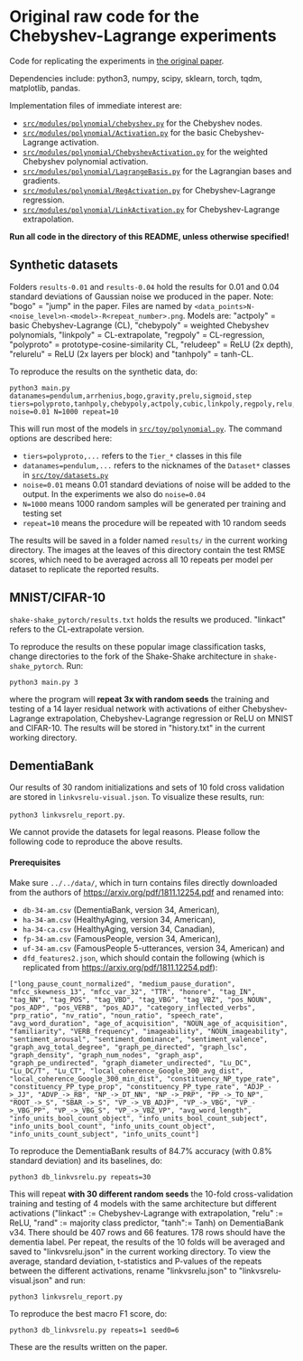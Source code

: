 # Original raw code for the Chebyshev-Lagrange experiments

Code for replicating the experiments in [the original paper](https://arxiv.org/abs/1906.10064).

Dependencies include: python3, numpy, scipy, sklearn, torch, tqdm, matplotlib, pandas.

Implementation files of immediate interest are:
 - [```src/modules/polynomial/chebyshev.py```](src/modules/polynomial/chebyshev.py) for the Chebyshev nodes.
 - [```src/modules/polynomial/Activation.py```](src/modules/polynomial/Activation.py) for the basic Chebyshev-Lagrange activation.
 - [```src/modules/polynomial/ChebyshevActivation.py```](src/modules/polynomial/ChebyshevActivation.py) for the weighted Chebyshev polynomial activation.
 - [```src/modules/polynomial/LagrangeBasis.py```](src/modules/polynomial/LagrangeBasis.py) for the Lagrangian bases and gradients.
 - [```src/modules/polynomial/RegActivation.py```](src/modules/polynomial/RegActivation.py) for Chebyshev-Lagrange regression.
 - [```src/modules/polynomial/LinkActivation.py```](src/modules/polynomial/LinkActivation.py) for Chebyshev-Lagrange extrapolation.

**Run all code in the directory of this README, unless otherwise specified!**

## Synthetic datasets

Folders ```results-0.01``` and ```results-0.04``` hold the results for 0.01 and 0.04 standard deviations of Gaussian noise we produced in the paper. Note: "bogo" = "jump" in the paper. Files are named by ```<data_points>N-<noise_level>n-<model>-R<repeat_number>.png```. Models are: "actpoly" = basic Chebyshev-Lagrange (CL), "chebypoly" = weighted Chebyshev polynomials, "linkpoly" = CL-extrapolate, "regpoly" = CL-regression, "polyproto" = prototype-cosine-similarity CL, "reludeep" = ReLU (2x depth), "relurelu" = ReLU (2x layers per block) and "tanhpoly" = tanh-CL.

To reproduce the results on the synthetic data, do:

```
python3 main.py datanames=pendulum,arrhenius,bogo,gravity,prelu,sigmoid,step tiers=polyproto,tanhpoly,chebypoly,actpoly,cubic,linkpoly,regpoly,relu,tanh,relurelu,reludeep noise=0.01 N=1000 repeat=10
```

This will run most of the models in [```src/toy/polynomial.py```](src/toy/polynomial.py). The command options are described here:
  - ```tiers=polyproto,...``` refers to the ```Tier_*``` classes in this file
  - ```datanames=pendulum,...``` refers to the nicknames of the ```Dataset*``` classes in [```src/toy/datasets.py```](src/toy/datasets.py)
  - ```noise=0.01``` means 0.01 standard deviations of noise will be added to the output. In the experiments we also do ```noise=0.04```
  - ```N=1000``` means 1000 random samples will be generated per training and testing set
  - ```repeat=10``` means the procedure will be repeated with 10 random seeds

The results will be saved in a folder named ```results/``` in the current working directory. The images at the leaves of this directory contain the test RMSE scores, which need to be averaged across all 10 repeats per model per dataset to replicate the reported results.

## MNIST/CIFAR-10

```shake-shake_pytorch/results.txt``` holds the results we produced. "linkact" refers to the CL-extrapolate version.

To reproduce the results on these popular image classification tasks, change directories to the fork of the Shake-Shake architecture in ```shake-shake_pytorch```. Run:

```
python3 main.py 3
```

where the program will **repeat 3x with random seeds** the training and testing of a 14 layer residual network with activations of either Chebyshev-Lagrange extrapolation, Chebyshev-Lagrange regression or ReLU on MNIST and CIFAR-10. The results will be stored in "history.txt" in the current working directory.

## DementiaBank

Our results of 30 random initializations and sets of 10 fold cross validation are stored in ```linkvsrelu-visual.json```. To visualize these results, run:

```python3 linkvsrelu_report.py```.

We cannot provide the datasets for legal reasons. Please follow the following code to reproduce the above results.

#### Prerequisites
Make sure ```../../data/```, which in turn contains files directly downloaded from the authors of <https://arxiv.org/pdf/1811.12254.pdf> and renamed into:
  - ```db-34-am.csv``` (DementiaBank, version 34, American), 
  - ```ha-34-am.csv``` (HealthyAging, version 34, American), 
  - ```ha-34-ca.csv``` (HealthyAging, version 34, Canadian), 
  - ```fp-34-am.csv``` (FamousPeople, version 34, American), 
  - ```uf-34-am.csv``` (FamousPeople 5-utterances, version 34, American) and 
  - ```dfd_features2.json```, which should contain the following (which is replicated from <https://arxiv.org/pdf/1811.12254.pdf>):

```
["long_pause_count_normalized", "medium_pause_duration", "mfcc_skewness_13", "mfcc_var_32", "TTR", "honore", "tag_IN", "tag_NN", "tag_POS", "tag_VBD", "tag_VBG", "tag_VBZ", "pos_NOUN", "pos_ADP", "pos_VERB", "pos_ADJ", "category_inflected_verbs", "prp_ratio", "nv_ratio", "noun_ratio", "speech_rate", "avg_word_duration", "age_of_acquisition", "NOUN_age_of_acquisition", "familiarity", "VERB_frequency", "imageability", "NOUN_imageability", "sentiment_arousal", "sentiment_dominance", "sentiment_valence", "graph_avg_total_degree", "graph_pe_directed", "graph_lsc", "graph_density", "graph_num_nodes", "graph_asp", "graph_pe_undirected", "graph_diameter_undirected", "Lu_DC", "Lu_DC/T", "Lu_CT", "local_coherence_Google_300_avg_dist", "local_coherence_Google_300_min_dist", "constituency_NP_type_rate", "constituency_PP_type_prop", "constituency_PP_type_rate", "ADJP_->_JJ", "ADVP_->_RB", "NP_->_DT_NN", "NP_->_PRP", "PP_->_TO_NP", "ROOT_->_S", "SBAR_->_S", "VP_->_VB_ADJP", "VP_->_VBG", "VP_->_VBG_PP", "VP_->_VBG_S", "VP_->_VBZ_VP", "avg_word_length", "info_units_bool_count_object", "info_units_bool_count_subject", "info_units_bool_count", "info_units_count_object", "info_units_count_subject", "info_units_count"]
```

To reproduce the DementiaBank results of 84.7% accuracy (with 0.8% standard deviation) and its baselines, do:

```
python3 db_linkvsrelu.py repeats=30
```

This will repeat **with 30 different random seeds** the 10-fold cross-validation training and testing of 4 models with the same architecture but different activations ("linkact" := Chebyshev-Lagrange with extrapolation, "relu" := ReLU, "rand" := majority class predictor, "tanh":= Tanh) on DementiaBank v34. There should be 407 rows and 66 features. 178 rows should have the dementia label. Per repeat, the results of the 10 folds will be averaged and saved to "linkvsrelu.json" in the current working directory. To view the average, standard deviation, t-statistics and P-values of the repeats between the different activations, rename "linkvsrelu.json" to "linkvsrelu-visual.json" and run:

```
python3 linkvsrelu_report.py
```

To reproduce the best macro F1 score, do:

```
python3 db_linkvsrelu.py repeats=1 seed0=6
```

These are the results written on the paper.

